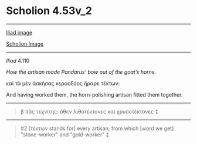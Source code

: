 # Scholion 4.53v_2

---

[Iliad image](http://www.homermultitext.org/ict2/?urn=urn:cite2:hmt:vbbifolio.v1:vb_53v_54r@0.2277,0.3088,0.2303,0.02844)

[Scholion Image](http://www.homermultitext.org/ict2/?urn=urn:cite2:hmt:vbbifolio.v1:vb_53v_54r@0.2454,0.1589,0.2102,0.02183)

---

*Iliad* 4.110

*How the artisan made Pandarus’ bow out of the goat’s horns.*

καὶ τὰ μὲν ἀσκήσας κεραοξόος ἤραρε τέκτων:

And having worked them, the horn-polishing artisan fitted them together.

---

> β πᾶς τεχνίτης: ὅθεν λιθοτέκτονες καὶ χρυσοτέκτονες ⁑

---

> #2 [τέκτων stands for] every artisan; from which [word we get] "stone-worker" and "gold-worker" ⁑